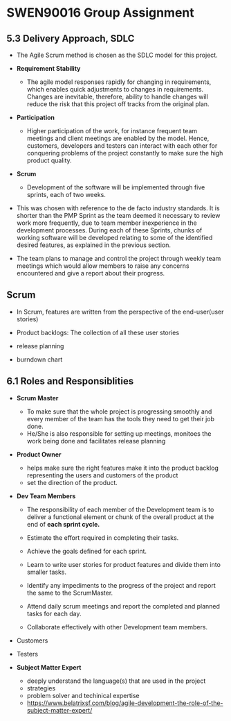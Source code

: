 # SWEN90016 Group Assignment

## 5.3 Delivery Approach, SDLC
+ The Agile Scrum method is chosen as the SDLC model for this project. 

+ **Requirement Stability**
	- The agile model responses rapidly for changing in requirements, which enables quick adjustments to changes in requirements. Changes are inevitable, therefore, ability to handle changes will reduce the risk that this project off tracks from the original plan.

+ **Participation**
	- Higher participation of the work, for instance frequent team meetings and client meetings are enabled by the model. Hence, customers, developers and testers can interact with each other for conquering problems of the project constantly to make sure the high product quality.

+ **Scrum**
	- Development of the software will be implemented through five sprints, each of two weeks. 

+ This was chosen with reference to the de facto industry standards. It is shorter than the PMP Sprint as the team deemed it necessary to review work more frequently, due to team member inexperience in the development processes. During each of these Sprints, chunks of working software will be developed relating to some of the identified desired features, as explained in the previous section. 

+ The team plans to manage and control the project through weekly team meetings which would allow members to raise any concerns encountered and give a report about their progress.


## Scrum
+ In Scrum, features are written from the perspective of the end-user(user stories)
+ Product backlogs: The collection of all these user stories

+ release planning
+ burndown chart




## 6.1 Roles and Responsiblities
+ **Scrum Master**
	- To make sure that the whole project is progressing smoothly and every member of the team has the tools they need to get their job done.
	- He/She is also responsible for setting up meetings, monitoes the work being done and facilitates release planning

+ **Product Owner**
	- helps make sure the right features make it into the product backlog representing the users and customers of the product
	- set the direction of the product.

+ **Dev Team Members**
	- The responsibility of each member of the Development team is to deliver a functional element or chunk of the overall product at the end of **each sprint cycle.**

	- Estimate the effort required in completing their tasks.
	- Achieve the goals defined for each sprint.
	- Learn to write user stories for product features and divide them into smaller tasks.
	- Identify any impediments to the progress of the project and report the same to the ScrumMaster.
	- Attend daily scrum meetings and report the completed and planned tasks for each day.
	- Collaborate effectively with other Development team members.

+ Customers
+ Testers

+ **Subject Matter Expert**
	- deeply understand the language(s) that are used in the project
	- strategies
	- problem solver and techinical expertise
	- https://www.belatrixsf.com/blog/agile-development-the-role-of-the-subject-matter-expert/









